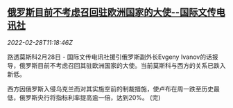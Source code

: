 <!--1646047862000-->
[俄罗斯目前不考虑召回驻欧洲国家的大使--国际文传电讯社](https://cn.reuters.com/article/russia-not-recalling-ambassadors-0228-mo-idCNKBS2KX160)
------

<div><i>2022-02-28T11:18:46Z</i></div><p>路透莫斯科2月28日 - 国际文传电讯社援引俄罗斯副外长Evgeny Ivanov的话报导，俄罗斯目前不考虑召回其驻欧洲国家的大使。当前莫斯科与西方的关系已跌入新低。</p><p>西方因俄罗斯入侵乌克兰而对其实施空前的制裁措施，使卢布在周一跌至历史最低，俄罗斯央行将指标利率提高逾一倍，达到20%。 (完)</p>
